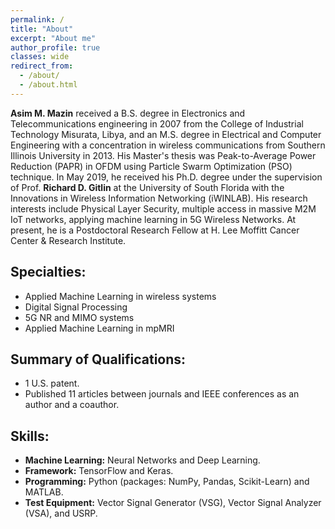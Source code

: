 ```yaml
---
permalink: /
title: "About"
excerpt: "About me"
author_profile: true
classes: wide
redirect_from:
  - /about/
  - /about.html
---
```

**Asim M. Mazin** received a B.S. degree in Electronics and Telecommunications engineering in 2007 from the College of
Industrial Technology Misurata, Libya, and an M.S. degree in Electrical and Computer Engineering with a concentration in wireless communications from Southern Illinois University in 2013.
His Master's thesis was Peak-to-Average Power Reduction (PAPR) in OFDM using Particle Swarm Optimization (PSO) technique.
In May 2019, he received his Ph.D. degree under the supervision of Prof. **Richard D. Gitlin** at the University of South Florida with the Innovations in Wireless Information Networking (iWINLAB).
His research interests include Physical Layer Security, multiple access in massive M2M IoT networks, applying machine learning in 5G Wireless Networks. At present, he is a Postdoctoral Research Fellow at H. Lee Moffitt Cancer Center & Research Institute.

## Specialties:
- Applied Machine Learning in wireless systems
- Digital Signal Processing
- 5G NR and MIMO systems
- Applied Machine Learning in mpMRI

## Summary of Qualifications:
- 1 U.S. patent.
- Published 11 articles between journals and IEEE conferences as an author and a coauthor.

## Skills:
- **Machine Learning:** Neural Networks and Deep Learning.
- **Framework:** TensorFlow and Keras.
- **Programming:** Python (packages: NumPy, Pandas, Scikit-Learn) and MATLAB.
- **Test Equipment:** Vector Signal Generator (VSG), Vector Signal Analyzer (VSA), and  USRP.

